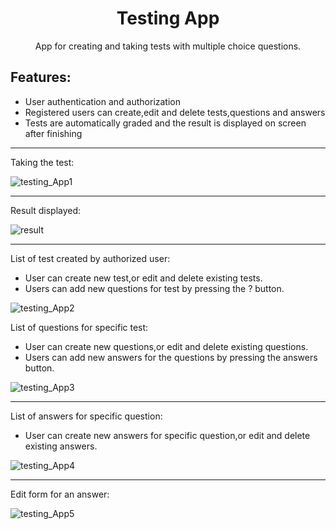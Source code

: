 <h1 align="center">Testing App</h1>
<p align="center">App for creating and taking tests with multiple choice questions.</p>

## Features:

<ul>
  <li>User authentication and authorization</li>
  <li>Registered users can create,edit and delete tests,questions and answers</li>
  <li>Tests are automatically graded and the result is displayed on screen after finishing</li>
</ul>

<hr>

<p>Taking the test:</p>
<img src="https://image.ibb.co/b8iuyy/testing_App1.png" alt="testing_App1" align="center">
<hr>
<p>Result displayed:</p>
<img src="https://image.ibb.co/h9WEyy/result.png" alt="result" align="center">
<hr>
<p>List of test created by authorized user:</p>
<ul>
  <li>User can create new test,or edit and delete existing tests.</li>
  <li>Users can add new questions for test by pressing the ? button.</li> 
</ul>
<img src="https://image.ibb.co/kXXnJy/testing_App2.png" alt="testing_App2" align="center">
<br>
<p>List of questions for specific test:</p>
<ul>
  <li>User can create new questions,or edit and delete existing questions.</li>
  <li>Users can add new answers for the questions by pressing the answers button.</li> 
</ul>
<img src="https://image.ibb.co/ibqwBJ/testing_App3.png" alt="testing_App3" align="center">
<hr>
<p>List of answers for specific question:</p>
<ul>
  <li>User can create new answers for specific question,or edit and delete existing answers.</li> 
</ul>
<img src="https://image.ibb.co/jHvk5d/testing_App4.png" alt="testing_App4" align="center">
<hr>
<p>Edit form for an answer:</p>
<img src="https://image.ibb.co/caiGBJ/testing_App5.png" alt="testing_App5" align="center">


